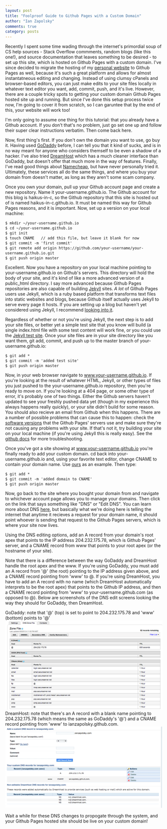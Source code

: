 ```yaml
---
layout: post
title: "Foolproof Guide to Github Pages with a Custom Domain"
author: "Ian Zapolsky"
comments: true
category: posts
---
```


Recently I spent some time wading through the internet's primordial soup of CS help sources - Stack 
Overflow commments, random blogs (like this one!), and source documentation that leaves something to
be desired - to set up this site, which is hosted on Github Pages with a custom domain. I've since 
decided to migrate the hosting of my [personal website][ianzapolsky.com] to Github Pages as well,
because it's such a great platform and allows for almost instantatneous editing and changing. Instead 
of using clumsy cPanels and browser-based editors, you can just make edits to your site files 
locally in whatever text editor you want, add, commit, push, and it's live. However, there are 
a couple tricky spots to getting your custom domain Github Pages hosted site up and running. 
But since I've done this setup process twice now, I'm going to cover it from scratch, 
so I can garuntee that by the end of this, your website will work too!

I'm only going to assume one thing for this tutorial: that you already have a Github account. If you
don't that's no problem, just go set one up and follow their super clear instructions verbatim. Then
come back here.

Now, first thing's first. If you don't own the domain you want to use, go buy it.  Having used
[GoDaddy][godaddy] before, I can tell you that it kind of sucks, and is in no way meant for 
anyone who considers themself to be even a shadow of a hacker. I've also tried [DreamHost][dreamhost]
which has a much cleaner interface than GoDaddy, but doesn't offer that much more in the way of 
features. Finally, I've read good things about [Namecheap][namecheap], but have never personally 
tried it. Ultimately, these services all do the same things, and where you buy your domain from 
doesn't matter, as long as they aren't some scam company.

Once you own your domain, pull up your Github account page and create a new repository. Name
it your-username.github.io. The Github account for this blog is haikus-in-c, so the Github repository
that this site is hosted out of is named haikus-in-c.github.io. It must be named this way for
Github Pages reasons, and it is important. Now, set up a version on your local machine:

	$ mkdir ~/your-username.github.io
	$ cd ~/your-username.github.io
	$ git init
	$ touch CNAME 	// add this file, but leave it blank for now
	$ git commit -m 'first commit'
	$ git remote add origin https://github.com/your-username/your-username.github.io.git
	$ git push origin master

Excellent. Now you have a repository on your local machine pointing to your-username.github.io on
Github's servers. This directory will hold the body of your site, and it's kind of like a more advanced
version of a public\_html directory. I say more advanced because Github Pages repositories are also capable of building [Jekyll][jekylldocs] sites. *A lot* of Github Pages users use Jekyll, which is a ruby based platform 
that transforms text files into static websites and blogs, because Github itself actually uses Jekyll 
to serve every page it hosts. If you are setting up a blog but haven't yet considered using Jekyll, 
I recommend [looking into it][jekylldocs].

Regardless of whether or not you're using Jekyll, the next step is to add your site files, or better yet
a simple test site that you know will build (a single index.html file with some test content will work fine,
or you could use the [Jekyll test site][jekylltest]. Once your site files are in your site directory like
you want them, git add, commit, and push up to the master branch of your-username.github.io:
	
	$ git add *
	$ git commit -m 'added test site'
	$ git push origin master

Now, in your web browser navigate to www.your-username.github.io. If you're looking at the 
result of whatever HTML, Jekyll, or other types of files you just pushed to the your-username.github.io 
repository, then you're ready to move on. If you're looking at a 404 page, or some other type of error, it's
probably one of two things. Either the Github servers haven't updated to see your freshly pushed data yet
(though in my experience this always happens really quickly), or your site didn't build for some reason. You
should also recieve an email from Github when this happens. There are a number of possible problems that
can cause this to happen: check the [software versions][githubversions] that the Github Pages' servers use
and make sure they're not causing any problems with your site. If that's not it, try building your site
on your local machine (if you're using Jekyll this is really easy). See the [github docs][githubdocs] for
more troubleshooting.

Once you've got a site showing at www.your-username.github.io you're finally ready to add your custom domain.
cd back into your-username.github.io and, using your favorite text editor, change CNAME to contain your
domain name. Use [ours][haikusCNAME] as an example. Then type:
	
	$ git add *
	$ git commit -m 'added domain to CNAME'
	$ git push origin master

Now, go back to the site where you bought your domain from and navigate to whichever account page allows you to
manage your domains. Then click on the link that says something like "DNS" or "Edit DNS". You can learn more
about DNS [here][DNS], but basically what we're doing here is telling the internet that anytime it recieves
a request for your domain name, it should point whoever is sending that request to the Github Pages
servers, which is where your site now lives.

Using the DNS editing options, add an A record from your domain's root apex that points to the IP address 204.232.175.78, 
which is Github Pages' server, and a CNAME record from www that points to your root apex (or the hostname of your site).

Note that there is a difference between the way GoDaddy and DreamHost handle the root apex and the www. 
If you're using GoDaddy, you must add an A record from '@' (the root) pointing to the IP address given above, and 
a CNAME record pointing from 'www' to @. If you're using DreamHost, you have to add an A record with no name (which
DreamHost automatically interprets to be the root apex) that points to the Github IP address, and then 
a CNAME record pointing from 'www' to your-username.github.com (as opposed to @). Below are screenshots of the DNS edit screens looking the way they should for GoDaddy, then DreamHost.

GoDaddy: note that '@' (top) is set to point to 204.232.175.78 and 'www' (bottom) points to '@'
![GoDaddy](/images/godaddy_img.png)
DreamHost: note that there's an A record with a blank name pointing to 204.232.175.78 (which means the same
as GoDaddy's '@') and a CNAME record pointing from 'www' to ianzapolsky.github.com.
![DreamHost](/images/dreamhost_img.png)

Wait a while for these DNS changes to propogate through the system, and your Github Pages hosted site should
be live on your custom domain! 

[ianzapolsky.com]:http://ianzapolsky.com/
[godaddy]:http://www.godaddy.com/
[dreamhost]:http://www.dreamhost.com/
[namecheap]:http://www.namecheap.com/
[jekyll]:http://jekyllrb.com/
[jekylldocs]:http://jekyllrb.com/docs/home/
[jekylltest]:https://github.com/jekyll/test-site
[githubversions]:https://github.com/github/pages-gem/blob/master/github-pages.gemspec#L16
[githubdocs]:https://help.github.com/categories/20/articles
[haikusCNAME]:https://github.com/haikus-in-c/haikus-in-c.github.io/blob/master/CNAME
[DNS]:http://en.wikipedia.org/wiki/Domain_Name_System
